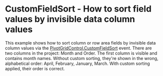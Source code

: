 # CustomFieldSort - How to sort field values by invisible data column values


<p>This example shows how to sort column or row area fields by invisible data column values via the <a href="http://documentation.devexpress.com/#WindowsForms/DevExpressXtraPivotGridPivotGridControl_CustomFieldSorttopic">PivotGridControl.CustomFieldSort</a> event. There are two columns in the project: Month and Order. The first column is visible and contains month names. Without custom sorting, they're shown in the wrong, alphabetical order: April, February, January, March. With custom sorting applied, their order is correct.</p>

<br/>


